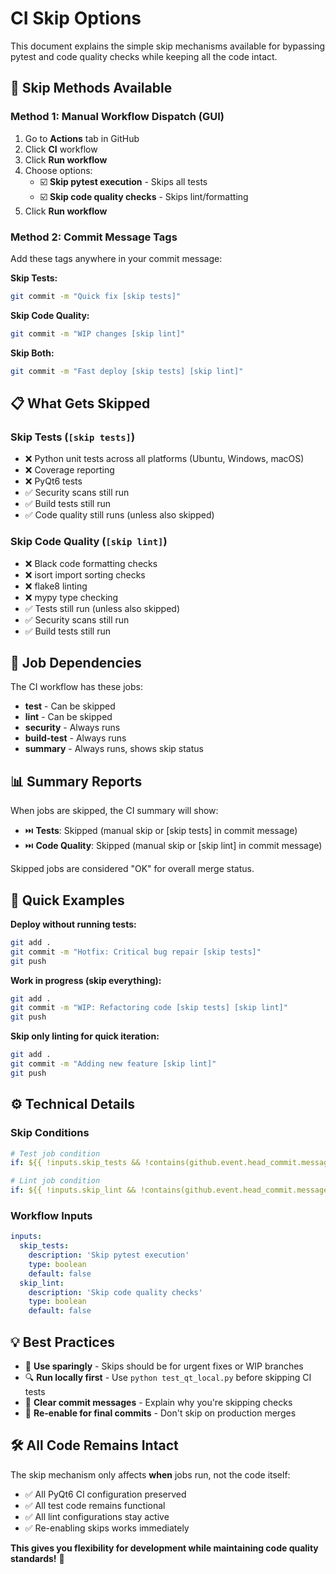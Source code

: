 # CI Skip Options

This document explains the simple skip mechanisms available for bypassing pytest and code quality checks while keeping all the code intact.

## 🎯 **Skip Methods Available**

### **Method 1: Manual Workflow Dispatch (GUI)**
1. Go to **Actions** tab in GitHub
2. Click **CI** workflow
3. Click **Run workflow** 
4. Choose options:
   - ☑️ **Skip pytest execution** - Skips all tests
   - ☑️ **Skip code quality checks** - Skips lint/formatting
5. Click **Run workflow**

### **Method 2: Commit Message Tags**
Add these tags anywhere in your commit message:

**Skip Tests:**
```bash
git commit -m "Quick fix [skip tests]"
```

**Skip Code Quality:**
```bash
git commit -m "WIP changes [skip lint]"
```

**Skip Both:**
```bash
git commit -m "Fast deploy [skip tests] [skip lint]"
```

## 📋 **What Gets Skipped**

### **Skip Tests (`[skip tests]`)**
- ❌ Python unit tests across all platforms (Ubuntu, Windows, macOS)
- ❌ Coverage reporting
- ❌ PyQt6 tests
- ✅ Security scans still run
- ✅ Build tests still run
- ✅ Code quality still runs (unless also skipped)

### **Skip Code Quality (`[skip lint]`)**
- ❌ Black code formatting checks
- ❌ isort import sorting checks
- ❌ flake8 linting
- ❌ mypy type checking
- ✅ Tests still run (unless also skipped)
- ✅ Security scans still run
- ✅ Build tests still run

## 🔄 **Job Dependencies**

The CI workflow has these jobs:
- **test** - Can be skipped
- **lint** - Can be skipped  
- **security** - Always runs
- **build-test** - Always runs
- **summary** - Always runs, shows skip status

## 📊 **Summary Reports**

When jobs are skipped, the CI summary will show:
- ⏭️ **Tests**: Skipped (manual skip or [skip tests] in commit message)
- ⏭️ **Code Quality**: Skipped (manual skip or [skip lint] in commit message)

Skipped jobs are considered "OK" for overall merge status.

## 🚀 **Quick Examples**

**Deploy without running tests:**
```bash
git add .
git commit -m "Hotfix: Critical bug repair [skip tests]"
git push
```

**Work in progress (skip everything):**
```bash
git add .
git commit -m "WIP: Refactoring code [skip tests] [skip lint]"
git push
```

**Skip only linting for quick iteration:**
```bash
git add .
git commit -m "Adding new feature [skip lint]"
git push
```

## ⚙️ **Technical Details**

### Skip Conditions
```yaml
# Test job condition
if: ${{ !inputs.skip_tests && !contains(github.event.head_commit.message, '[skip tests]') }}

# Lint job condition  
if: ${{ !inputs.skip_lint && !contains(github.event.head_commit.message, '[skip lint]') }}
```

### Workflow Inputs
```yaml
inputs:
  skip_tests:
    description: 'Skip pytest execution'
    type: boolean
    default: false
  skip_lint:
    description: 'Skip code quality checks'  
    type: boolean
    default: false
```

## 💡 **Best Practices**

- 🎯 **Use sparingly** - Skips should be for urgent fixes or WIP branches
- 🔍 **Run locally first** - Use `python test_qt_local.py` before skipping CI tests
- 📝 **Clear commit messages** - Explain why you're skipping checks
- 🔄 **Re-enable for final commits** - Don't skip on production merges

## 🛠️ **All Code Remains Intact**

The skip mechanism only affects **when** jobs run, not the code itself:
- ✅ All PyQt6 CI configuration preserved
- ✅ All test code remains functional
- ✅ All lint configurations stay active
- ✅ Re-enabling skips works immediately

**This gives you flexibility for development while maintaining code quality standards!** 🎉
